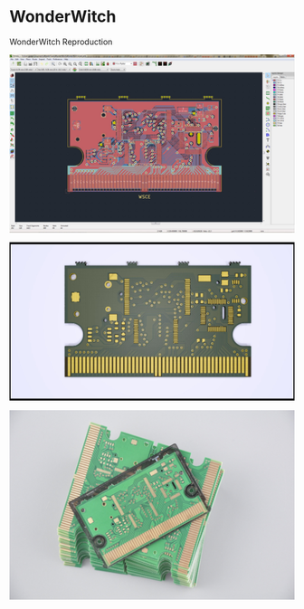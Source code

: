 # WonderWitch
WonderWitch Reproduction

![KiCad PCB](Images/KiCad_PCB.JPG)

![KiCad Render](Images/KiCad_Render.jpg)

![PTS-0101 JLCPCB](Images/PTS-0101_JLCPCB.jpg)
